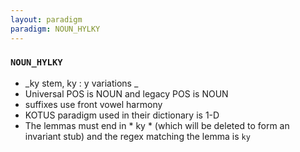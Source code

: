 ```yaml
---
layout: paradigm
paradigm: NOUN_HYLKY
---
```

### ` NOUN_HYLKY `

* _ky stem, ky : y variations _
* Universal POS is NOUN and legacy POS is NOUN
* suffixes use front vowel harmony
* KOTUS paradigm used in their dictionary is 1-D
* The lemmas must end in * ky * (which will be deleted to form an invariant stub) and the regex matching the lemma is ` ky `
